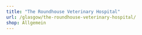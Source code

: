 ```yaml
---
title: "The Roundhouse Veterinary Hospital"
url: /glasgow/the-roundhouse-veterinary-hospital/
shop: Allgemein
---
```

